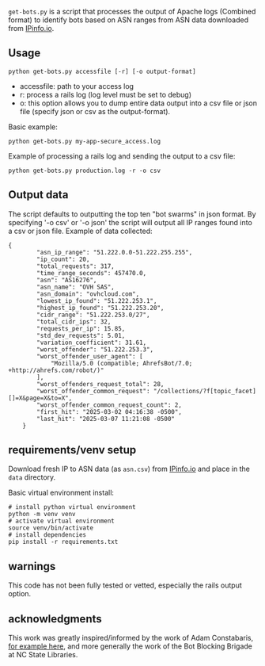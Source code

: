 `get-bots.py` is a script that processes the output of Apache logs (Combined format) to identify bots based on ASN ranges from ASN data downloaded from [IPinfo.io](https://ipinfo.io/account/data-downloads). 


## Usage

```
python get-bots.py accessfile [-r] [-o output-format]
```
- accessfile: path to your access log
- r: process a rails log (log level must be set to debug)
- o: this option allows you to dump entire data output into a csv file or json file (specify json or csv as the output-format). 

Basic example:
```
python get-bots.py my-app-secure_access.log 
```
Example of processing a rails log and sending the output to a csv file:
```
python get-bots.py production.log -r -o csv
```
## Output data

The script defaults to outputting the top ten "bot swarms" in json format. By specifying '-o csv' or '-o json' the script will output all IP ranges found into a csv or json file. Example of data collected:
```
{
        "asn_ip_range": "51.222.0.0-51.222.255.255",
        "ip_count": 20,
        "total_requests": 317,
        "time_range_seconds": 457470.0,
        "asn": "AS16276",
        "asn_name": "OVH SAS",
        "asn_domain": "ovhcloud.com",
        "lowest_ip_found": "51.222.253.1",
        "highest_ip_found": "51.222.253.20",
        "cidr_range": "51.222.253.0/27",
        "total_cidr_ips": 32,
        "requests_per_ip": 15.85,
        "std_dev_requests": 5.01,
        "variation_coefficient": 31.61,
        "worst_offender": "51.222.253.3",
        "worst_offender_user_agent": [
            "Mozilla/5.0 (compatible; AhrefsBot/7.0; +http://ahrefs.com/robot/)"
        ],
        "worst_offenders_request_total": 28,
        "worst_offender_common_request": "/collections/?f[topic_facet][]=X&page=X&to=X",
        "worst_offender_common_request_count": 2,
        "first_hit": "2025-03-02 04:16:38 -0500",
        "last_hit": "2025-03-07 11:21:08 -0500"
    }
```

## requirements/venv setup
Download fresh IP to ASN data (as `asn.csv`) from [IPinfo.io](https://ipinfo.io/account/) and place in the `data` directory. 

Basic virtual environment install:
```
# install python virtual environment
python -m venv venv
# activate virtual environment
source venv/bin/activate
# install dependencies
pip install -r requirements.txt
```
## warnings
This code has not been fully tested or vetted, especially the rails output option.  

## acknowledgments
This work was greatly inspired/informed by the work of Adam Constabaris, [for example here](https://github.com/NCSU-Libraries/bot-ip-scanner), and more generally the work of the Bot Blocking Brigade at NC State Libraries. 